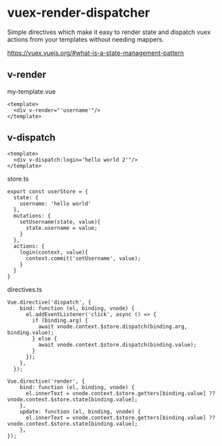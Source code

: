 # vuex-render-dispatcher
Simple directives which make it easy to render state and dispatch vuex actions from your templates without needing mappers.

https://vuex.vuejs.org/#what-is-a-state-management-pattern

## v-render
my-template.vue
```
<template>
  <div v-render="'username'"/>
</template>

```

## v-dispatch
```
<template>
  <div v-dispatch:login='hello world 2'"/>
</template>

```

store.ts
```
export const userStore = {
  state: {
    username: 'hello world'
  },
  mutations: {
    setUsername(state, value){
      state.username = value;
    }
  },
  actions: {
    login(context, value){
      context.commit('setUsername', value);
    }
  }
}
```

directives.ts
```
Vue.directive('dispatch', {
    bind: function (el, binding, vnode) {
      el.addEventListener('click', async () => {
        if (binding.arg) {
          await vnode.context.$store.dispatch(binding.arg, binding.value);
        } else {
          await vnode.context.$store.dispatch(binding.value);
        }
      });
    },
  });

Vue.directive('render', {
    bind: function (el, binding, vnode) {
      el.innerText = vnode.context.$store.getters[binding.value] ?? vnode.context.$store.state[binding.value];
    },
    update: function (el, binding, vnode) {
      el.innerText = vnode.context.$store.getters[binding.value] ?? vnode.context.$store.state[binding.value];
    },
});
```

